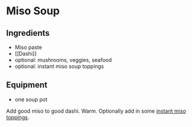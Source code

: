 # Miso Soup

## Ingredients
* Miso paste
* [[Dashi]]
* optional: mushrooms, veggies, seafood
* optional: instant miso soup toppings

## Equipment
* one soup pot


Add good miso to good dashi. Warm. Optionally add in some [instant miso toppings](https://japanesetaste.com/products/nagatanien-instant-miso-soup-ingredients-wakame-fu-spinach-100g?refSrc=1399113252947&nosto=productpage-nosto-4).


